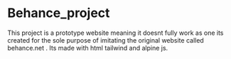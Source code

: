 # Behance_project
This project is a prototype website meaning it doesnt fully work as one its created for the sole purpose of imitating the original website called behance.net . Its made with html tailwind and alpine js.
